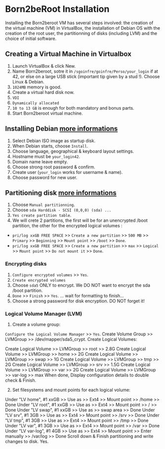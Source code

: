 # Born2beRoot Installation

Installing the Born2beroot VM has several steps involved: the creation of the virtual machine (VM) in VirtualBox, the installation of Debian OS with the creation of the root user, the partitionning of disks (including LVM) and the choice of initial software.

## Creating a Virtual Machine in Virtualbox

1. Launch VirtualBox & click New.
2. Name Born2beroot, sotre it in `/sgoinfre/goinfre/Perso/your_login` if at 42, or else on a large USB stick (important tip given by a stud !). Choose Linux & Debian.
3. `1024MB` memory is good.
4. Create a virtual hard disk now.
5. `VDI`
6. `Dynamically allocated`
7. `10 to 13 GB` is enough for both mandatory and bonus parts.
8. Start Born2beroot virtual machine.

## Installing Debian [more informations](https://www.debian.org/releases/stretch/s390x/ch06s03.html.fr#:~:text=Avec%20LVM%20avec%20chiffrement%2C%20l,traces%20d'une%20installation%20pr%C3%A9c%C3%A9dente.)

1. Select Debian ISO image as startup disk.
2. When Debian starts, choose `Install`.
3. Choose language, geographical & keyboard layout settings.
4. Hostname must be `your_login42`.
5. Domain name leave empty.
6. Choose strong root password & confirm.
7. Create user (`your_login` works for username & name).
8. Choose password for new user.

## Partitioning disk [more informations](https://www.debian.org/releases/stretch/s390x/apc.html.fr)

1. Choose `Manual partitionning`.
2. Choose `sda Harddisk - SCSI (0,0,0) (sda) ...`
3. `Yes create partition table`.
4. We will crete 2 partitions, the first will be for an unencrypted /boot partition, the other for the encrypted logical volumes :
  - `pri/log xxGB FREE SPACE` >> `Create a new partition` >> `500 MB` >> `Primary` >> `Beginning` >> `Mount point` >> `/boot` >> `Done`.
  - `pri/log xxGB FREE SPACE` >> `Create a new partition` >> `max` >> `Logical` >> `Mount point` >> `Do not mount it` >> `Done`.

### Encrypting disks

1. `Configure encrypted volumes` >> `Yes`.
2. `Create encrypted volumes`
3. Choose `sda5` ONLY to encrypt. We DO NOT want to encrypt the sda /boot partition.
4. `Done` >> `Finish` >> `Yes`.
... wait for formatting to finish...
5. Choose a strong password for disk encryption. DO NOT forget it!

### Logical Volume Manager (LVM)

1. Create a volume group:

`Configure the Logical Volume Manager` >> `Yes`.
Create Volume Group >> LVMGroup >> /dev/mapper/sda5_crypt.
Create Logical Volumes:

Create Logical Volume >> LVMGroup >> root >> 2.8G
Create Logical Volume >> LVMGroup >> home >> 2G
Create Logical Volume >> LVMGroup >> swap >> 1G
Create Logical Volume >> LVMGroup >> tmp >> 2G
Create Logical Volume >> LVMGroup >> srv >> 1.5G
Create Logical Volume >> LVMGroup >> var >> 2G
Create Logical Volume >> LVMGroup >> var-log >> max 
When done, Display configuration details to double check & Finish.

2. Set filesystems and mount points for each logical volume:

Under "LV home", #1 xxGB >> Use as >> Ext4 >> Mount point >> /home >> Done
Under "LV root", #1 xxGB >> Use as >> Ext4 >> Mount point >> / >> Done
Under "LV swap", #1 xxGB >> Use as >> swap area >> Done
Under "LV srv", #1 3GB >> Use as >> Ext4 >> Mount point >> /srv >> Done
Under "LV tmp", #1 3GB >> Use as >> Ext4 >> Mount point >> /tmp >> Done
Under "LV var", #1 3GB >> Use as >> Ext4 >> Mount point >> /var >> Done
Under "LV var-log", #1 4GB >> Use as >> Ext4 >> Mount point >> Enter manually >> /var/log >> Done
Scroll down & Finish partitioning and write changes to disk. Yes.
